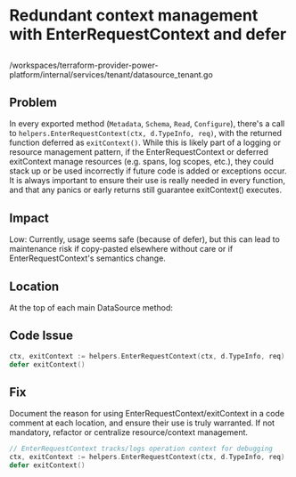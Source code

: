 # Redundant context management with EnterRequestContext and defer

##

/workspaces/terraform-provider-power-platform/internal/services/tenant/datasource_tenant.go

## Problem

In every exported method (`Metadata`, `Schema`, `Read`, `Configure`), there's a call to `helpers.EnterRequestContext(ctx, d.TypeInfo, req)`, with the returned function deferred as `exitContext()`. While this is likely part of a logging or resource management pattern, if the EnterRequestContext or deferred exitContext manage resources (e.g. spans, log scopes, etc.), they could stack up or be used incorrectly if future code is added or exceptions occur. It is always important to ensure their use is really needed in every function, and that any panics or early returns still guarantee exitContext() executes.

## Impact

Low: Currently, usage seems safe (because of defer), but this can lead to maintenance risk if copy-pasted elsewhere without care or if EnterRequestContext's semantics change.

## Location

At the top of each main DataSource method:

## Code Issue

```go
ctx, exitContext := helpers.EnterRequestContext(ctx, d.TypeInfo, req)
defer exitContext()
```

## Fix

Document the reason for using EnterRequestContext/exitContext in a code comment at each location, and ensure their use is truly warranted. If not mandatory, refactor or centralize resource/context management.

```go
// EnterRequestContext tracks/logs operation context for debugging
ctx, exitContext := helpers.EnterRequestContext(ctx, d.TypeInfo, req)
defer exitContext()
```
